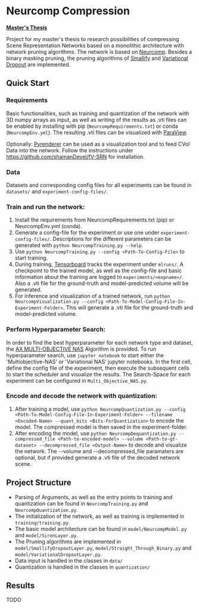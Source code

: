 # Neurcomp Compression

[**Master's Thesis**](plots\Master_Thesis_Training_Methods_for_Memory_efficient_Volume_Scene_Representation_Networks_Maarten_Bussler.pdf)

Project for my master's thesis to research possibilities of compressing Scene Representation Networks based on a monolithic architecture with network pruning algorithms.
The network is based on [Neurcomp](https://github.com/matthewberger/neurcomp). Besides a binary masking pruning, the pruning algorithms of [Smallify](https://github.com/mitdbg/fastdeepnets) and [Variational Dropout](https://arxiv.org/pdf/1506.02557.pdf) are implemented.

## Quick Start

### Requirements
Basic functionalities, such as training and quantization of the network with 3D numpy arrays as input, as well as writing of the results as .vti files can be enabled by installing with pip (`NeurcompRequirements.txt`) or conda (`NeurcompEnv.yml`).
The resulting .vti files can be visualized with [ParaView](https://www.paraview.org/).

Optionally: [Pyrenderer](https://github.com/shamanDevel/fV-SRN) can be used as a visualization tool and to feed CVol Data into the network.
Follow the instructions under https://github.com/shamanDevel/fV-SRN for installation.

### Data
Datasets and corresponding config files for all experiments can be found in `datasets/` and `experiment-config-files/`.

### Train and run the network:
1. Install the requirements from NeurcompRequirements.txt (pip) or NeurcompEnv.yml (conda).
2. Generate a config-file for the experiment or use one under `experiment-config-files/`. Descriptions for the different parameters can be generated with `python NeurcompTraining.py --help`.
3. Use `python NeurcompTraining.py --config <Path-To-Config-File>` to start training.
4. During training, [Tensorboard](https://mlflow.org/docs/latest/quickstart.html) tracks the experiment under `mlruns/`. A checkpoint to the trained model, as well as the config-file and basic information about the training are logged to `experiments/<expname>/`. Also a .vti file for the ground-truth and model-predicted volume will be generated.
5. For inference and visualization of a trained network, run `python NeurcompVisualization.py --config <Path-To-Model-Config-File-In-Experiment-Folder>`. This will generate a .vti file for the ground-truth and model-predicted volume.

### Perform Hyperparameter Search:
In order to find the best hyperparameter for each network type and dataset, the [AX MULTI-OBJECTIVE NAS](https://ax.dev/) Algorithm is provided.
To run hyperparameter search, use `jupyter notebook` to start either the 'Multiobjective-NAS' or 'Variational NAS' jupyter notebooks.
In the first cell, define the config file of the experiment, then execute the subsequent cells to start the scheduler and visualize the results.
The Search-Space for each experiment can be configured in `Multi_Objective_NAS.py`.

### Encode and decode the network with quantization:
1. After training a model, use `python NeurcompQuantization.py --config <Path-To-Model-Config-File-In-Experiment-Folder> --filename <Encoded-Name> --quant_bits <Bits-ForQuantization>` to encode the model. The compressed model is then saved in the experiment-folder.
2. After encoding the model, use `python NeurcompDequantization.py --compressed_file <Path-to-encoded-model> --volume <Path-to-gt-dataset> --decompressed_file <Output-Name>` to decode and visualize the network. The --volume and --decompressed_file paramaters are optional, but if provided generate a .vti file of the decoded network scene.

## Project Structure
- Parsing of Arguments, as well as the entry points to training and quantization can be found in `NeurcompTraining.py` and `NeurcompQuantization.py`.
- The initialization of the network, as well as training is implemented in `training/training.py`.
- The basic model architecture can be found in `model/NeurcompModel.py` and `model/SirenLayer.py`.
- The Pruning algorithms are implemented in `model/SmallifyDropoutLayer.py`, `model/Straight_Through_Binary.py` and `model/VariationalDropoutLayer.py`.
- Data input is handled in the classes in `data/`
- Quantization is handled in the classes in `quantization/`

## Results
TODO